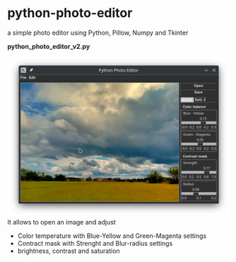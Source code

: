 # python-photo-editor
a simple photo editor using Python, Pillow, Numpy and Tkinter

**python_photo_editor_v2.py**

![python_photo_editor_screenshot.png](python_photo_editor_screenshot.png)
It allows to open an image and adjust
* Color temperature with Blue-Yellow and Green-Magenta settings 
* Contract mask with Strenght and Blur-radius settings
* brightness, contrast and saturation
